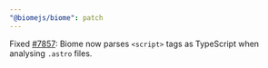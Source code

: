 ```yaml
---
"@biomejs/biome": patch
---
```


Fixed [#7857](https://github.com/biomejs/biome/issues/7857): Biome now parses `<script>` tags as TypeScript when analysing `.astro` files.
